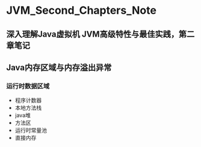 # JVM_Second_Chapters_Note
## 深入理解Java虚拟机 JVM高级特性与最佳实践，第二章笔记
## Java内存区域与内存溢出异常
### 运行时数据区域
* 程序计数器
* 本地方法栈
* java堆
* 方法区
* 运行时常量池
* 直接内存
